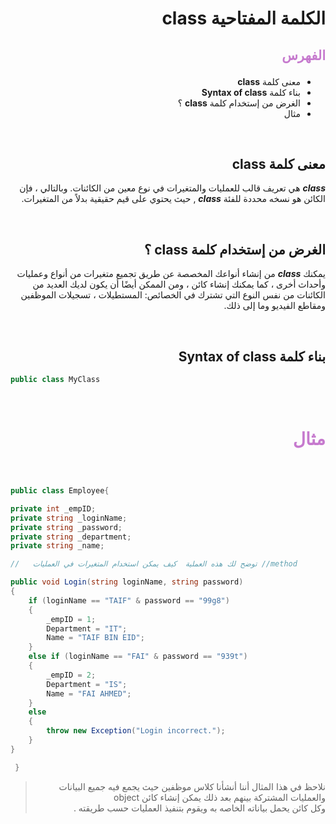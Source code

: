 <div dir=rtl>

#  الكلمة المفتاحية **class**  

##  <p style="color: #c67ace">الفهرس </p>

  *  معنى كلمة  **class** 
  * بناء كلمة **Syntax of class** 
  *   الغرض  من إستخدام  كلمة **class** ؟
  * مثال  

 
 &nbsp;


  ##  معنى كلمة  **class** 

***class*** هي تعريف قالب للعمليات والمتغيرات في نوع معين من الكائنات. وبالتالي ، فإن الكائن هو نسخه محددة للفئة  ***class*** , حيث يحتوي على قيم حقيقية بدلاً من المتغيرات.
 
 &nbsp;


## الغرض  من إستخدام  كلمة **class** ؟

 يمكنك ***class*** من إنشاء أنواعك المخصصة عن طريق تجميع متغيرات من أنواع وعمليات وأحداث أخرى ، كما يمكنك إنشاء كائن ، ومن الممكن أيضًا أن يكون لديك العديد من الكائنات من نفس النوع التي تشترك في الخصائص: المستطيلات ، تسجيلات الموظفين ومقاطع الفيديو وما إلى ذلك.

  

 &nbsp;

## بناء كلمة **Syntax of class**
 <div dir=ltr>

```C#
public class MyClass

```



</div> 






 &nbsp;

# <p style="color: #c67ace">مثال </p>  

  &nbsp;

> 

<div dir=ltr>

```C#
public class Employee{

private int _empID;
private string _loginName;
private string _password;
private string _department;
private string _name;

//   توضح لك هذه العملية  كيف يمكن استخدام المتغيرات في العمليات //method

public void Login(string loginName, string password)
{
    if (loginName == "TAIF" & password == "99g8")
    {
        _empID = 1;
        Department = "IT";
        Name = "TAIF BIN EID";
    }
    else if (loginName == "FAI" & password == "939t")
    {
        _empID = 2;
        Department = "IS";
        Name = "FAI AHMED";
    }
    else
    {
        throw new Exception("Login incorrect.");
    }
}

 }


```
</div>


> نلاحظ في هذا المثال أننا أنشأنا كلاس موظفين حيث يجمع فيه جميع البيانات والعمليات المشتركة بينهم بعد ذلك يمكن إنشاء كائن object  
وكل كائن يحمل بياناته الخاصه به ويقوم بتنفيذ العمليات حسب طريقته . 

 </div>